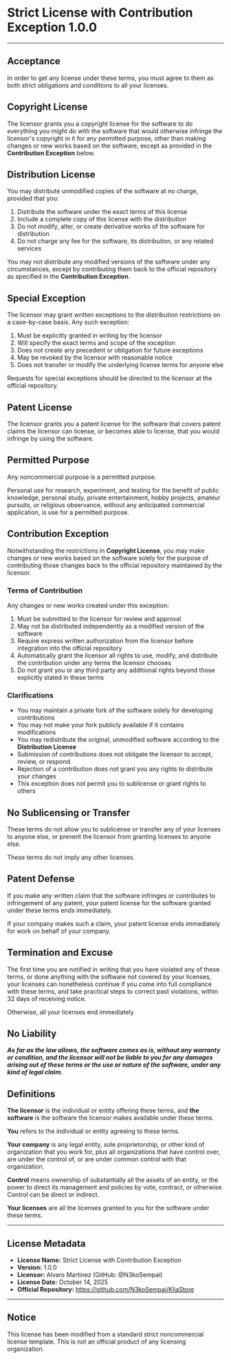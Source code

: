 # Strict License with Contribution Exception 1.0.0

---

## Acceptance

In order to get any license under these terms, you must agree to them as both strict obligations and conditions to all your licenses.

## Copyright License

The licensor grants you a copyright license for the software to do everything you might do with the software that would otherwise infringe the licensor's copyright in it for any permitted purpose, other than making changes or new works based on the software, except as provided in the **Contribution Exception** below.

## Distribution License

You may distribute unmodified copies of the software at no charge, provided that you:

1. Distribute the software under the exact terms of this license
2. Include a complete copy of this license with the distribution
3. Do not modify, alter, or create derivative works of the software for distribution
4. Do not charge any fee for the software, its distribution, or any related services

You may not distribute any modified versions of the software under any circumstances, except by contributing them back to the official repository as specified in the **Contribution Exception**.

## Special Exception

The licensor may grant written exceptions to the distribution restrictions on a case-by-case basis. Any such exception:

1. Must be explicitly granted in writing by the licensor
2. Will specify the exact terms and scope of the exception
3. Does not create any precedent or obligation for future exceptions
4. May be revoked by the licensor with reasonable notice
5. Does not transfer or modify the underlying license terms for anyone else

Requests for special exceptions should be directed to the licensor at the official repository.

## Patent License

The licensor grants you a patent license for the software that covers patent claims the licensor can license, or becomes able to license, that you would infringe by using the software.

## Permitted Purpose

Any noncommercial purpose is a permitted purpose.

Personal use for research, experiment, and testing for the benefit of public knowledge, personal study, private entertainment, hobby projects, amateur pursuits, or religious observance, without any anticipated commercial application, is use for a permitted purpose.

## Contribution Exception

Notwithstanding the restrictions in **Copyright License**, you may make changes or new works based on the software solely for the purpose of contributing those changes back to the official repository maintained by the licensor.

### Terms of Contribution

Any changes or new works created under this exception:

1. Must be submitted to the licensor for review and approval
2. May not be distributed independently as a modified version of the software
3. Require express written authorization from the licensor before integration into the official repository
4. Automatically grant the licensor all rights to use, modify, and distribute the contribution under any terms the licensor chooses
5. Do not grant you or any third party any additional rights beyond those explicitly stated in these terms

### Clarifications

- You may maintain a private fork of the software solely for developing contributions
- You may not make your fork publicly available if it contains modifications
- You may redistribute the original, unmodified software according to the **Distribution License**
- Submission of contributions does not obligate the licensor to accept, review, or respond
- Rejection of a contribution does not grant you any rights to distribute your changes
- This exception does not permit you to sublicense or grant rights to others

## No Sublicensing or Transfer

These terms do not allow you to sublicense or transfer any of your licenses to anyone else, or prevent the licensor from granting licenses to anyone else.

These terms do not imply any other licenses.

## Patent Defense

If you make any written claim that the software infringes or contributes to infringement of any patent, your patent license for the software granted under these terms ends immediately.

If your company makes such a claim, your patent license ends immediately for work on behalf of your company.

## Termination and Excuse

The first time you are notified in writing that you have violated any of these terms, or done anything with the software not covered by your licenses, your licenses can nonetheless continue if you come into full compliance with these terms, and take practical steps to correct past violations, within 32 days of receiving notice.

Otherwise, all your licenses end immediately.

## No Liability

***As far as the law allows, the software comes as is, without any warranty or condition, and the licensor will not be liable to you for any damages arising out of these terms or the use or nature of the software, under any kind of legal claim.***

## Definitions

**The licensor** is the individual or entity offering these terms, and **the software** is the software the licensor makes available under these terms.

**You** refers to the individual or entity agreeing to these terms.

**Your company** is any legal entity, sole proprietorship, or other kind of organization that you work for, plus all organizations that have control over, are under the control of, or are under common control with that organization.

**Control** means ownership of substantially all the assets of an entity, or the power to direct its management and policies by vote, contract, or otherwise. Control can be direct or indirect.

**Your licenses** are all the licenses granted to you for the software under these terms.

---

## License Metadata

- **License Name:** Strict License with Contribution Exception
- **Version:** 1.0.0
- **Licensor:** Alvaro Martinez (GitHub: @N3koSempai)
- **License Date:** October 14, 2025
- **Official Repository:** https://github.com/N3koSempai/KliaStore

---

## Notice

This license has been modified from a standard strict noncommercial license template. This is not an official product of any licensing organization.